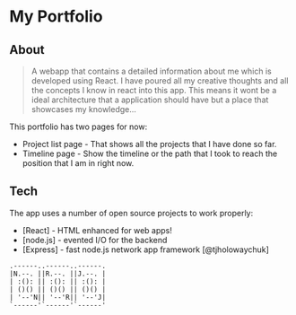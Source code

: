 # My Portfolio

## About

> A webapp that contains a detailed information
> about me which is developed using React.
> I have poured all my creative thoughts
> and all the concepts I know in react into
> this app. This means it wont be a ideal
> architecture that a application should have but
> a place that showcases my knowledge...

This portfolio has two pages for now:

- Project list page - That shows all the projects that I have done so far.
- Timeline page - Show the timeline or the path that I took to reach the position that I am in right now.

## Tech

The app uses a number of open source projects to work properly:

- [React] - HTML enhanced for web apps!
- [node.js] - evented I/O for the backend
- [Express] - fast node.js network app framework [@tjholowaychuk]

```
.------..------..------.
|N.--. ||R.--. ||J.--. |
| :(): || :(): || :(): |
| ()() || ()() || ()() |
| '--'N|| '--'R|| '--'J|
`------'`------'`------'
```
